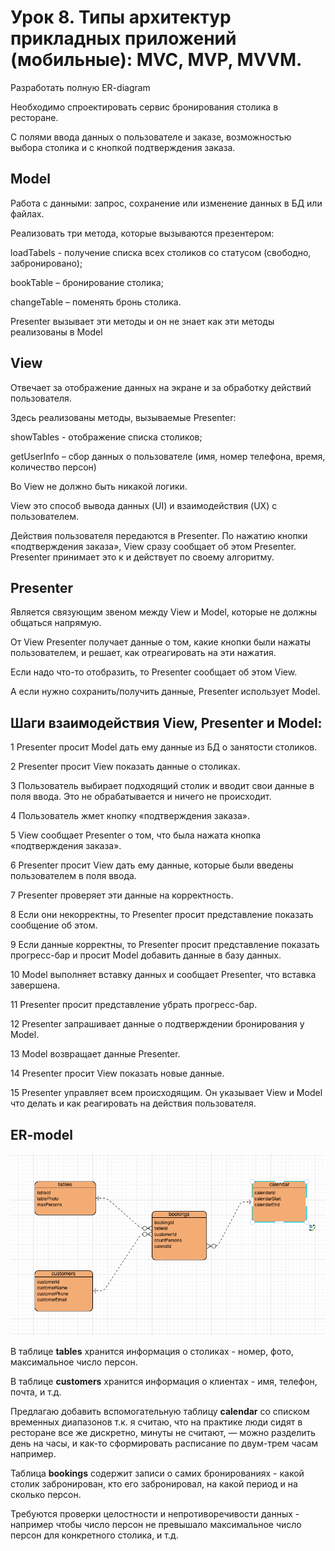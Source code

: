 # Урок 8. Типы архитектур прикладных приложений (мобильные): MVC, MVP, MVVM.

Разработать полную ER-diagram

Необходимо спроектировать сервис бронирования столика в ресторане. 

С полями ввода данных о пользователе и заказе, 
возможностью выбора столика и с кнопкой подтверждения заказа.

## Model

Работа с данными: запрос, сохранение или изменение данных в БД или файлах.

Реализовать три метода, которые вызываются презентером:

loadTabels - получение списка всех столиков со статусом (свободно, забронировано);

bookTable – бронирование столика;

changeTable – поменять бронь столика.

Presenter вызывает эти методы и он не знает как эти методы реализованы в Model

## View

Отвечает за отображение данных на экране и за обработку действий пользователя.

Здесь реализованы методы, вызываемые Presenter:

showTables - отображение списка столиков;

getUserInfo – сбор данных о пользователе (имя, номер телефона, время, количество персон)

Во View не должно быть никакой логики. 

View это способ вывода данных (UI) и взаимодействия (UX) с пользователем.

Действия пользователя передаются в Presenter. По нажатию кнопки «подтверждения заказа», View сразу сообщает об этом Presenter. Presenter принимает это к и действует по своему алгоритму.

## Presenter

Является связующим звеном между View и Model, которые не должны общаться напрямую.

От View Presenter получает данные о том, какие кнопки были нажаты пользователем, и решает, как отреагировать на эти нажатия. 

Если надо что-то отобразить, то Presenter сообщает об этом View. 

А если нужно сохранить/получить данные, Presenter использует Model.

## Шаги взаимодействия View, Presenter и Model:

1 Presenter просит Model дать ему данные из БД о занятости столиков.

2 Presenter просит View показать данные о столиках.

3 Пользователь выбирает подходящий столик и вводит свои данные в поля ввода. Это не обрабатывается и ничего не происходит.

4 Пользователь жмет кнопку «подтверждения заказа».

5 View сообщает Presenter о том, что была нажата кнопка «подтверждения заказа».

6 Presenter просит View дать ему данные, которые были введены пользователем в поля ввода.

7 Presenter проверяет эти данные на корректность.

8 Если они некорректны, то Presenter просит представление показать сообщение об этом.

9 Если данные корректны, то Presenter просит представление показать прогресс-бар и просит Model добавить данные в базу данных.

10 Model выполняет вставку данных и сообщает Presenter, что вставка завершена.

11 Presenter просит представление убрать прогресс-бар.

12 Presenter запрашивает данные о подтверждении бронирования у Model.

13 Model возвращает данные Presenter.

14 Presenter просит View показать новые данные.

15 Presenter управляет всем происходящим. Он указывает View и Model что делать и как реагировать на действия пользователя.

## ER-model

![ER-model](./ER-model.png)

В таблице **tables** хранится информация о столиках - номер, фото, максимальное число персон.

В таблице **customers** хранится информация о клиентах - имя, телефон, почта, и т.д.

Предлагаю добавить вспомогательную таблицу **calendar** со списком временных диапазонов т.к. я считаю, что на практике люди сидят в ресторане все же дискретно, минуты не считают, — можно разделить день на часы, и как-то сформировать расписание по двум-трем часам например.

Таблица **bookings** содержит записи о самих бронированиях - какой столик забронирован, кто его забронировал, на какой период и на сколько персон.

Требуются проверки целостности и непротиворечивости данных - например чтобы число персон не превышало максимальное число персон для конкретного столика, и т.д.
